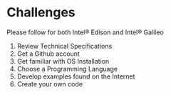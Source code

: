 Challenges
==

Please follow for both Intel® Edison and Intel® Galileo

1. Review Technical Specifications
2. Get a Github account
3. Get familiar with OS Installation
4. Choose a Programming Language
5. Develop examples found on the Internet
6. Create your own code